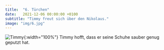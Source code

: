 ```yaml
---
title:  "6. Türchen"
date:   2021-12-06 00:00:00 +0100
subtitle: "Timmy freut sich über den Nikolaus."
image: "img/6.jpg"
---
```


![Timmy](../img/6.jpg){:width="100%"}
Timmy hofft, dass er seine Schuhe sauber genug geputzt hat.